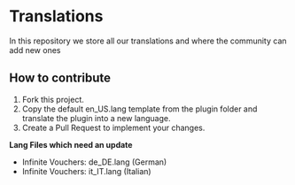 # Translations
In this repository we store all our translations and where the community can add new ones

## How to contribute
1. Fork this project.
2. Copy the default en_US.lang template from the plugin folder and translate the plugin into a new language.
3. Create a Pull Request to implement your changes.

**Lang Files which need an update**
- Infinite Vouchers: de_DE.lang (German)
- Infinite Vouchers: it_IT.lang (Italian)
